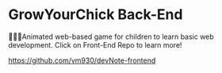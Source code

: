 # GrowYourChick Back-End

🥚🐣🐥Animated web-based game for children to learn basic web development. Click on Front-End Repo to learn more!

https://github.com/vm930/devNote-frontend
